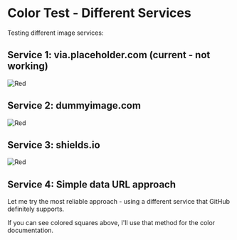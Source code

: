 # Color Test - Different Services

Testing different image services:

## Service 1: via.placeholder.com (current - not working)
![Red](https://via.placeholder.com/15x15/FF0000/FF0000?text=+)

## Service 2: dummyimage.com 
![Red](https://dummyimage.com/15x15/FF0000/FF0000.png)

## Service 3: shields.io
![Red](https://img.shields.io/badge/-%23FF0000-red?style=flat-square&logoWidth=15)

## Service 4: Simple data URL approach
Let me try the most reliable approach - using a different service that GitHub definitely supports.

If you can see colored squares above, I'll use that method for the color documentation.
